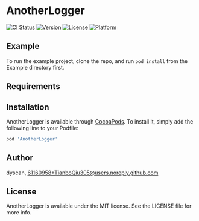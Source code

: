 # AnotherLogger

[![CI Status](https://img.shields.io/travis/dyscan/AnotherLogger.svg?style=flat)](https://travis-ci.org/dyscan/AnotherLogger)
[![Version](https://img.shields.io/cocoapods/v/AnotherLogger.svg?style=flat)](https://cocoapods.org/pods/AnotherLogger)
[![License](https://img.shields.io/cocoapods/l/AnotherLogger.svg?style=flat)](https://cocoapods.org/pods/AnotherLogger)
[![Platform](https://img.shields.io/cocoapods/p/AnotherLogger.svg?style=flat)](https://cocoapods.org/pods/AnotherLogger)

## Example

To run the example project, clone the repo, and run `pod install` from the Example directory first.

## Requirements

## Installation

AnotherLogger is available through [CocoaPods](https://cocoapods.org). To install
it, simply add the following line to your Podfile:

```ruby
pod 'AnotherLogger'
```

## Author

dyscan, 61160958+TianboQiu305@users.noreply.github.com

## License

AnotherLogger is available under the MIT license. See the LICENSE file for more info.
